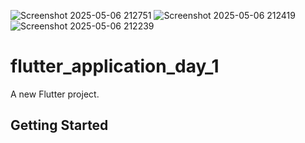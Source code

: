 ![Screenshot 2025-05-06 212751](https://github.com/user-attachments/assets/591a6d15-f8dc-4d6e-8176-8ab820ba9ace)
![Screenshot 2025-05-06 212419](https://github.com/user-attachments/assets/9c5df6c9-515d-494d-ae31-a4438c570aa5)
![Screenshot 2025-05-06 212239](https://github.com/user-attachments/assets/ee44c939-4d42-4720-bfa3-a0d6d99aa381)
# flutter_application_day_1

A new Flutter project.

## Getting Started
